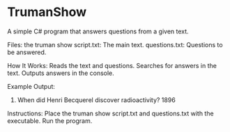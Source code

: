 # TrumanShow

A simple C# program that answers questions from a given text.

Files:
the truman show script.txt: The main text.
questions.txt: Questions to be answered.

How It Works:
Reads the text and questions.
Searches for answers in the text.
Outputs answers in the console.

Example Output:
1) When did Henri Becquerel discover radioactivity?
1896
   
Instructions:
Place the truman show script.txt and questions.txt with the executable.
Run the program.
